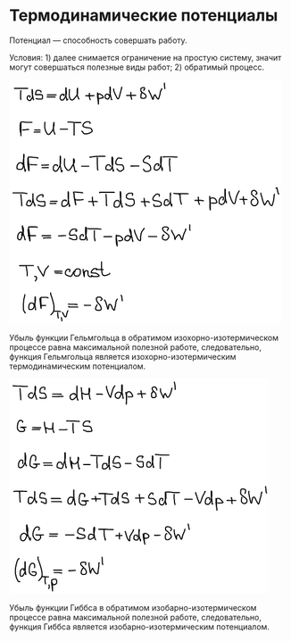 # Термодинамические потенциалы

Потенциал — способность совершать работу.

Условия: 1) далее снимается ограничение на простую систему, значит могут совершаться полезные виды работ; 2) обратимый процесс.

![](../images/fh/termodinamicheskie-potencialy/termodinamicheskie-potencialy_clip_image001.png)

Убыль функции Гельмгольца в обратимом изохорно-изотермическом процессе равна максимальной полезной работе, следовательно, функция Гельмгольца является изохорно-изотермическим термодинамическим потенциалом.

![](../images/fh/termodinamicheskie-potencialy/termodinamicheskie-potencialy_clip_image001_0000.png)

Убыль функции Гиббса в обратимом изобарно-изотермическом процессе равна максимальной полезной работе, следовательно, функция Гиббса является изобарно-изотермическим потенциалом.

